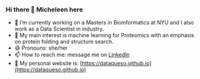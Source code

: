 ### Hi there 👋 Micheleen here

- 💃 I’m currently working on a Masters in Bioinformatics at NYU and I also work as a Data Scientist in industry.
- 🔭 My main interest is machine learning for Proteomics with an emphasis on protein folding and structure search.
- 😄 Pronouns: she/her
- 📫 How to reach me: message me on [LinkedIn](https://www.linkedin.com/in/micheleenharris)
- 📃 My personal website is: [https://dataqueso.github.io](https://dataqueso.github.io)

<!--
**dataqueso/dataqueso** is a ✨ _special_ ✨ repository because its `README.md` (this file) appears on your GitHub profile.

Here are some ideas to get you started:

- 🔭 I’m currently working on ...
- 🌱 I’m currently learning ...
- 👯 I’m looking to collaborate on ...
- 🤔 I’m looking for help with ...
- 💬 Ask me about ...
- 📫 How to reach me: ...
- 😄 Pronouns: ...
- ⚡ Fun fact: ...
-->
